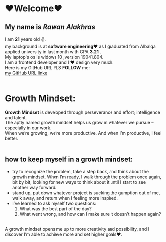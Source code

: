 # ❤Welcome❤
## My name is *Rawan Alakhras* 
I am **21** years old ✌. <br>
my background is at **software engineering❤** as I graduated from Albalqa applied university in last month with GPA **3.21** .<br>
My laptop's os  is widows 10 ,version  19041.804.<br>
I am a frontend developer and I ❤ design very much.<br>
Here is my GitHub URL PLS **FOLLOW** me:<br>
[my GitHub URL linke](https://github.com/RawanAlakhras)
<br><br>

# Growth Mindset:
**Growth Mindset** is developed through perseverance and effort; intelligence and talent.<br>
The aptly named growth mindset helps us grow in whatever we pursue – especially in our work.<br>
 When we’re growing, we’re more productive. And when I’m productive, I feel better. <br><br>
 ## how to keep myself in a growth mindset:
 *  try to recognize the problem, take a step back, and think about the growth mindset. When I’m ready, I walk through the problem once again, bit by bit, looking for new ways to think about it until I start to see another way forward.
 *  stand up, put down whatever project is sucking the gumption out of me, walk away, and return when I feeling more inspired. 
 *  I’ve learned to ask myself two questions:
    1.  What was the best part of the day?
    2.  What went wrong, and how can I make sure it doesn’t happen again?<br><br>
   
 A growth mindset opens me up to more creativity and possibility, and I discover I’m able to achieve more and set higher goals❤.

   




